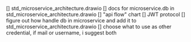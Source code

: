 [] std_microservice_architecture.drawio
[] docs for microservice.db in std_microservice_architecture.drawio
[] "api flow" chart
[] JWT protocol
[] figure out how handle db in microservice and add it to std_microservice_architecture.drawio
[] choose what to use as other credential, if mail or username, i suggest both
